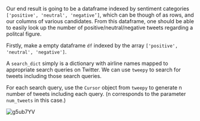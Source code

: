 <!--title={Generating tweets for produce_dataframe()}-->

<!--concepts={dataframes.mdx}-->

Our end result is going to be a dataframe indexed by sentiment categories `['positive', 'neutral', 'negative’]`, which can be though of as  rows,  and our columns of various candidates. From this dataframe, one should be able to easily look up the number of positive/neutral/negative tweets regarding a politcal figure. 

Firstly, make a empty dataframe `df` indexed by the array `['positive', 'neutral', 'negative']`.

A `search_dict` simply is a dictionary with airline names mapped to appropriate search queries on Twitter. We can use `tweepy` to search for tweets including those search queries. 

For each search query, use the `Cursor` object from `tweepy` to generate n number of tweets including each query. (n corresponds to the parameter `num_tweets` in this case.)

![g5ub7YV](https://i.imgur.com/g5ub7YV.png)